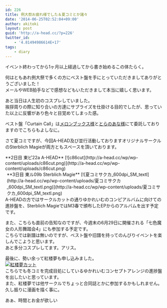 ```yaml
---
id: 226
title: 例大祭お疲れ様でした＆夏コミとか諸々
date: '2014-06-25T02:52:04+09:00'
author: akitoki
layout: post
guid: 'http://a-head.cc/?p=226'
twitter_id:
    - '4.81494986614E+17'
tags:
    - diary
---
```


イベント終わってから1ヶ月以上経過してから書き始めるこの体たらく。

何はともあれ例大祭で多くの方にベスト盤を手にとっていただきましてありがとうございました！  
メールやWEB拍手などで感想などもいただきまして本当に嬉しく思います。

あと当日は人生初のコスプレしていました。  
挨拶周りの際に知り合いの方達にサプライズを仕掛ける目的でしたが、思っていた以上に反響があり色々と目覚めてしまった感。

ベスト盤「Curtain Call」は[メロンブックス様](http://shop.melonbooks.co.jp/shop/sp_213001015444_ahead_curtaincall.php)と[とらのあな様](http://www.toranoana.jp/mailorder/article/04/0030/20/61/040030206166.html)にて委託しておりますのでこちらもよしなに。

さて夏コミですが、今回A-HEAD及び並行活動しておりますオリジナルサークルのSterblich Magieが両方ともスペースを頂いております。

<div style="float:left; width:318px height:451px; margin:0px 5x;">**2日目 東ピ22a A-HEAD**  
[![c86cut](http://a-head.cc/wp/wp-content/uploads/c86cut.png)](http://a-head.cc/wp/wp-content/uploads/c86cut.png)</div><div style="float:right; width:318px height:451px; margin:0px 5px;">**3日目 東ル09b Sterblich Magie**  
[![夏コミサクカ_600dpi_SM_textl](http://a-head.cc/wp/wp-content/uploads/夏コミサクカ_600dpi_SM_textl.png)](http://a-head.cc/wp/wp-content/uploads/夏コミサクカ_600dpi_SM_textl.png)</div><div style="clear:both"></div>A-HEADの方ではサークルカットの通りゆかれいむのコンピアルバムに向けての進捗盤を、Sterblich MagieではM3春で頒布したEPからのアルバムを出す予定です。

また、こちらも直前の告知なのですが、今週末の6月29日に開催される「七色魔女の人形舞踏会4」にも参加する予定です。  
こちらでは新譜は無いのですが、ベスト盤や旧譜を持ってのんびりイベントを楽しんでこようと思います。  
あと多分コスプレしてます。アリス。

最後に、勢い余って紅楼夢も申し込みました。  
[![紅楼夢カット](http://a-head.cc/wp/wp-content/uploads/紅楼夢カット.png)](http://a-head.cc/wp/wp-content/uploads/紅楼夢カット.png)  
こちらでも冬コミを完成目処にしているゆかれいむコンセプトアレンジの進捗盤を出したいと思っています。  
また、紅楼夢では他サークルでちょっと合同誌とかに参加するかもしれません。久し振りに漫画を描く事に。

あぁ、時間とお金が欲しい
